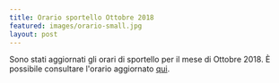 ```yaml
---
title: Orario sportello Ottobre 2018
featured: images/orario-small.jpg
layout: post
---
```


Sono stati aggiornati gli orari di sportello per il mese di Ottobre 2018.
È possibile consultare l'orario aggiornato <a href="/orari.html">qui</a>.
